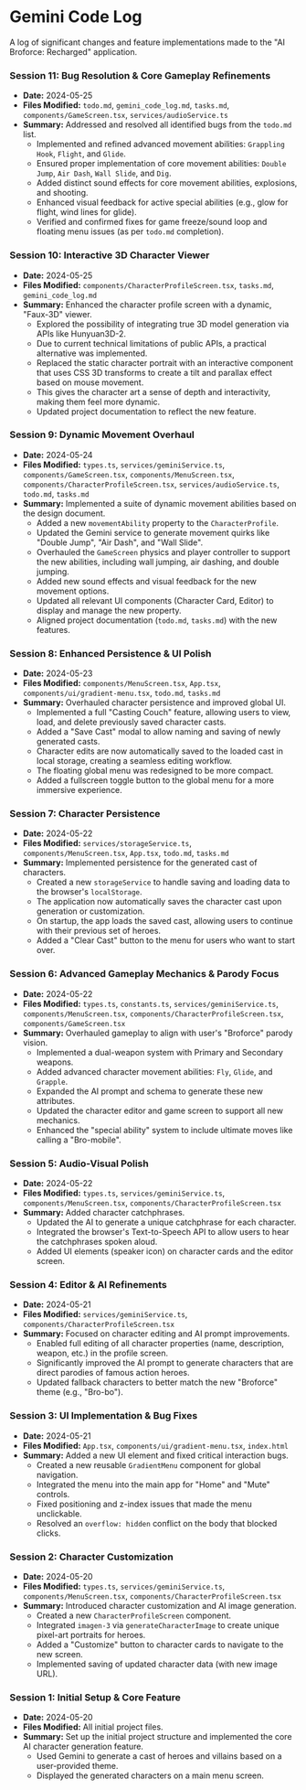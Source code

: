 # Gemini Code Log

A log of significant changes and feature implementations made to the "AI Broforce: Recharged" application.

### **Session 11: Bug Resolution & Core Gameplay Refinements**
- **Date:** 2024-05-25
- **Files Modified:** `todo.md`, `gemini_code_log.md`, `tasks.md`, `components/GameScreen.tsx`, `services/audioService.ts`
- **Summary:** Addressed and resolved all identified bugs from the `todo.md` list.
  - Implemented and refined advanced movement abilities: `Grappling Hook`, `Flight`, and `Glide`.
  - Ensured proper implementation of core movement abilities: `Double Jump`, `Air Dash`, `Wall Slide`, and `Dig`.
  - Added distinct sound effects for core movement abilities, explosions, and shooting.
  - Enhanced visual feedback for active special abilities (e.g., glow for flight, wind lines for glide).
  - Verified and confirmed fixes for game freeze/sound loop and floating menu issues (as per `todo.md` completion).

### **Session 10: Interactive 3D Character Viewer**
- **Date:** 2024-05-25
- **Files Modified:** `components/CharacterProfileScreen.tsx`, `tasks.md`, `gemini_code_log.md`
- **Summary:** Enhanced the character profile screen with a dynamic, "Faux-3D" viewer.
  - Explored the possibility of integrating true 3D model generation via APIs like Hunyuan3D-2.
  - Due to current technical limitations of public APIs, a practical alternative was implemented.
  - Replaced the static character portrait with an interactive component that uses CSS 3D transforms to create a tilt and parallax effect based on mouse movement.
  - This gives the character art a sense of depth and interactivity, making them feel more dynamic.
  - Updated project documentation to reflect the new feature.

### **Session 9: Dynamic Movement Overhaul**
- **Date:** 2024-05-24
- **Files Modified:** `types.ts`, `services/geminiService.ts`, `components/GameScreen.tsx`, `components/MenuScreen.tsx`, `components/CharacterProfileScreen.tsx`, `services/audioService.ts`, `todo.md`, `tasks.md`
- **Summary:** Implemented a suite of dynamic movement abilities based on the design document.
  - Added a new `movementAbility` property to the `CharacterProfile`.
  - Updated the Gemini service to generate movement quirks like "Double Jump", "Air Dash", and "Wall Slide".
  - Overhauled the `GameScreen` physics and player controller to support the new abilities, including wall jumping, air dashing, and double jumping.
  - Added new sound effects and visual feedback for the new movement options.
  - Updated all relevant UI components (Character Card, Editor) to display and manage the new property.
  - Aligned project documentation (`todo.md`, `tasks.md`) with the new features.

### **Session 8: Enhanced Persistence & UI Polish**
- **Date:** 2024-05-23
- **Files Modified:** `components/MenuScreen.tsx`, `App.tsx`, `components/ui/gradient-menu.tsx`, `todo.md`, `tasks.md`
- **Summary:** Overhauled character persistence and improved global UI.
  - Implemented a full "Casting Couch" feature, allowing users to view, load, and delete previously saved character casts.
  - Added a "Save Cast" modal to allow naming and saving of newly generated casts.
  - Character edits are now automatically saved to the loaded cast in local storage, creating a seamless editing workflow.
  - The floating global menu was redesigned to be more compact.
  - Added a fullscreen toggle button to the global menu for a more immersive experience.

### **Session 7: Character Persistence**
- **Date:** 2024-05-22
- **Files Modified:** `services/storageService.ts`, `components/MenuScreen.tsx`, `App.tsx`, `todo.md`, `tasks.md`
- **Summary:** Implemented persistence for the generated cast of characters.
  - Created a new `storageService` to handle saving and loading data to the browser's `localStorage`.
  - The application now automatically saves the character cast upon generation or customization.
  - On startup, the app loads the saved cast, allowing users to continue with their previous set of heroes.
  - Added a "Clear Cast" button to the menu for users who want to start over.

### **Session 6: Advanced Gameplay Mechanics & Parody Focus**
- **Date:** 2024-05-22
- **Files Modified:** `types.ts`, `constants.ts`, `services/geminiService.ts`, `components/MenuScreen.tsx`, `components/CharacterProfileScreen.tsx`, `components/GameScreen.tsx`
- **Summary:** Overhauled gameplay to align with user's "Broforce" parody vision.
  - Implemented a dual-weapon system with Primary and Secondary weapons.
  - Added advanced character movement abilities: `Fly`, `Glide`, and `Grapple`.
  - Expanded the AI prompt and schema to generate these new attributes.
  - Updated the character editor and game screen to support all new mechanics.
  - Enhanced the "special ability" system to include ultimate moves like calling a "Bro-mobile".

### **Session 5: Audio-Visual Polish**
- **Date:** 2024-05-22
- **Files Modified:** `types.ts`, `services/geminiService.ts`, `components/MenuScreen.tsx`, `components/CharacterProfileScreen.tsx`
- **Summary:** Added character catchphrases.
  - Updated the AI to generate a unique catchphrase for each character.
  - Integrated the browser's Text-to-Speech API to allow users to hear the catchphrases spoken aloud.
  - Added UI elements (speaker icon) on character cards and the editor screen.

### **Session 4: Editor & AI Refinements**
- **Date:** 2024-05-21
- **Files Modified:** `services/geminiService.ts`, `components/CharacterProfileScreen.tsx`
- **Summary:** Focused on character editing and AI prompt improvements.
  - Enabled full editing of all character properties (name, description, weapon, etc.) in the profile screen.
  - Significantly improved the AI prompt to generate characters that are direct parodies of famous action heroes.
  - Updated fallback characters to better match the new "Broforce" theme (e.g., "Bro-bo").

### **Session 3: UI Implementation & Bug Fixes**
- **Date:** 2024-05-21
- **Files Modified:** `App.tsx`, `components/ui/gradient-menu.tsx`, `index.html`
- **Summary:** Added a new UI element and fixed critical interaction bugs.
  - Created a new reusable `GradientMenu` component for global navigation.
  - Integrated the menu into the main app for "Home" and "Mute" controls.
  - Fixed positioning and z-index issues that made the menu unclickable.
  - Resolved an `overflow: hidden` conflict on the body that blocked clicks.

### **Session 2: Character Customization**
- **Date:** 2024-05-20
- **Files Modified:** `types.ts`, `services/geminiService.ts`, `components/MenuScreen.tsx`, `components/CharacterProfileScreen.tsx`
- **Summary:** Introduced character customization and AI image generation.
  - Created a new `CharacterProfileScreen` component.
  - Integrated `imagen-3` via `generateCharacterImage` to create unique pixel-art portraits for heroes.
  - Added a "Customize" button to character cards to navigate to the new screen.
  - Implemented saving of updated character data (with new image URL).

### **Session 1: Initial Setup & Core Feature**
- **Date:** 2024-05-20
- **Files Modified:** All initial project files.
- **Summary:** Set up the initial project structure and implemented the core AI character generation feature.
  - Used Gemini to generate a cast of heroes and villains based on a user-provided theme.
  - Displayed the generated characters on a main menu screen.